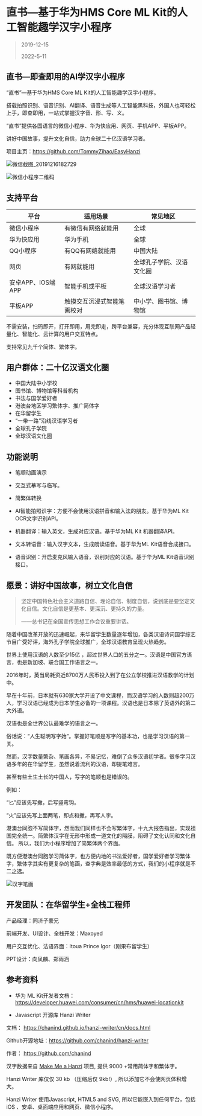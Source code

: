 # 直书—基于华为HMS Core ML Kit的人工智能趣学汉字小程序

> 2019-12-15
>
> 2022-5-11

## 直书—即查即用的AI学汉字小程序

“直书”—基于华为HMS Core ML Kit的人工智能趣学汉字小程序。

搭载拍照识别、语音识别、AI翻译、语音生成等人工智能黑科技，外国人也可轻松上手，即查即用，一站式掌握汉字音、形、写、义。

“直书”提供各国语言的微信小程序、华为快应用、网页、手机APP、平板APP。

讲好中国故事，提升文化自信，助力全球二十亿汉语学习者。

项目主页：https://github.com/TommyZihao/EasyHanzi

![微信截图_20191216182729](秉笔直书——汉字笔画学习小程序.assets/微信截图_20191216182729.png)

![微信小程序二维码](秉笔直书——汉字笔画学习小程序.assets/微信小程序二维码.jpg)

## 支持平台

| 平台              | 适用场景                   | 常见地区                 |
| ----------------- | -------------------------- | ------------------------ |
| 微信小程序        | 有微信有网络就能用         | 全球                     |
| 华为快应用        | 华为手机                   | 全球                     |
| QQ小程序          | 有QQ有网络就能用           | 中国大陆                 |
| 网页              | 有网就能用                 | 全球孔子学院、汉语文化圈 |
| 安卓APP、IOS端APP | 智能手机或平板             | 全球汉语学习者           |
| 平板APP           | 触摸交互沉浸式智能笔画校对 | 中小学、图书馆、博物馆   |

不需安装，扫码即开，打开即用，用完即走，跨平台兼容，充分体现互联网产品轻量化、智能化、云计算的用户交互特点。

支持常见九千个简体、繁体字。

## 用户群体：二十亿汉语文化圈

- 中国大陆中小学校
- 图书馆、博物馆等科普机构
- 书法与国学爱好者
- 港澳台地区学习繁体字、推广简体字
- 在华留学生
- “一带一路”沿线汉语学习者
- 全球孔子学院
- 全球汉语文化圈

## 功能说明

- 笔顺动画演示

- 交互式摹写与临写。

- 简繁体转换
- AI智能拍照识字：方便不会使用汉语拼音和输入法的朋友。基于华为ML Kit OCR文字识别API。
- 机器翻译：输入英文，生成对应汉语。基于华为ML Kit 机器翻译API。
- 文本转语音：输入汉字文本，生成朗读语音。基于华为ML Kit语音合成接口。
- 语音识别：开启麦克风输入语音，识别对应的汉语。基于华为ML Kit语音识别接口。

## 愿景：讲好中国故事，树立文化自信

> 坚定中国特色社会主义道路自信、理论自信、制度自信，说到底是要坚定文化自信。文化自信是更基本、更深沉、更持久的力量。 
>
> ——总书记在全国宣传思想工作会议重要讲话。 

随着中国改革开放的迅速崛起，来华留学生数量逐年增加，各类汉语诗词国学综艺节目广受好评，海外孔子学院全球推广，全球汉语教育呈现火热趋势。

世界上使用汉语的人数至少15亿  ，超过世界人口的五分之一。汉语是中国官方语言，也是新加坡、联合国工作语言之一。

 2016年时，英当局耗资近8700万人民币投入到了在公立学校推进汉语教学的计划中。 

早在十年前，日本就有630家大学开设了中文课程，而汉语学习的人数则超200万人，学习汉语已经成为日本学生必备的一项课程。汉语也是日本除了英语外的第二大外语。 

汉语也是全世界公认最难学的语言之一。

俗话说：“人生聪明写字始”。掌握好笔顺是写字的基本功，也是学习汉语的第一关。

然而，汉字数量繁杂、笔画各异，不易记忆，难倒了众多汉语初学者。很多学习汉语多年的在华留学生，虽然说着流利的汉语，却提笔难言。

甚至有些土生土长的中国人，写字的笔顺也是错误的。

例如：

“匕”应该先写撇，后写竖弯钩。 

“火”应该先写上面两笔，即点和撇，再写人字。 

港澳台同胞不写简体字，然而我们同样也不会写繁体字，十九大报告指出，实现祖国完全统一。简繁体汉字在无形中形成一道文化的隔膜，阻碍了文化认同和文化自信。
所以，我们为小程序增加了简繁体两个界面。

既方便港澳台同胞学习简体字，也方便内地的书法爱好者，国学爱好者学习繁体字，繁体字其实有更复杂的笔画，查字典是效率最低的方式，我们的小程序就是不二之选。

![汉字笔画](秉笔直书——汉字笔画学习小程序.assets/汉字笔画.jpg)

## 开发团队：在华留学生+全栈工程师

产品经理：同济子豪兄

前端开发、UI设计、全栈开发：Maxoyed 

用户交互优化、法语界面：Itoua Prince Igor（刚果布留学生） 

PPT设计：向凤麟、郑雨涵

## 参考资料

- 华为 ML Kit开发者文档：https://developer.huawei.com/consumer/cn/hms/huawei-locationkit

- Javascript 开源库  Hanzi Writer  

文档： https://chanind.github.io/hanzi-writer/cn/docs.html 

Github开源地址：https://github.com/chanind/hanzi-writer 

作者： https://github.com/chanind 

汉字数据来自 [Make Me a Hanzi](https://github.com/skishore/makemeahanzi) 项目, 提供 9000 +常用简体字和繁体字。 

Hanzi Writer 库仅仅 30 kb （压缩后仅 9kb!）, 所以添加它不会使网页体积增大。 

Hanzi Writer 使用Javascript, HTML5 and SVG, 所以它能嵌入到任何平台，包括 iOS 、安卓、桌面端应用和网页、微信小程序。 
